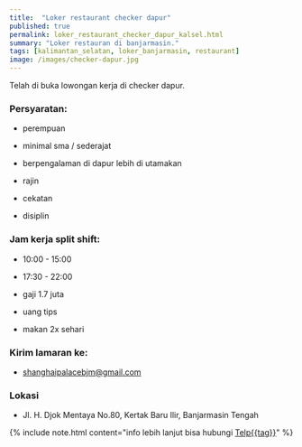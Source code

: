```yaml
---
title:  "Loker restaurant checker dapur"
published: true
permalink: loker_restaurant_checker_dapur_kalsel.html
summary: "Loker restauran di banjarmasin."
tags: [kalimantan_selatan, loker_banjarmasin, restaurant]
image: /images/checker-dapur.jpg
---
```


Telah di buka lowongan kerja di checker dapur.

### Persyaratan:

- perempuan

- minimal sma / sederajat

- berpengalaman di dapur lebih di utamakan

- rajin

- cekatan

- disiplin

### Jam kerja split shift:

- 10:00 - 15:00

- 17:30 - 22:00

- gaji 1.7 juta

- uang tips

- makan 2x sehari

### Kirim lamaran ke:

- shanghaipalacebjm@gmail.com

### Lokasi

- Jl. H. Djok Mentaya No.80, Kertak Baru Ilir, Banjarmasin Tengah

{% include note.html content="info lebih lanjut bisa hubungi <a href="tel:+6282154591231" class="btn btn-primary navbar-btn cursorNorm" role="button">Telp{{tag}}</a>" %}
